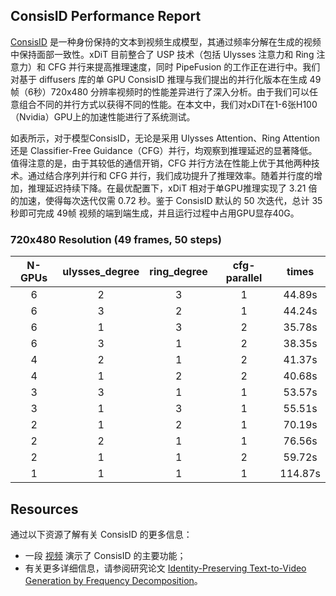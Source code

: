 ## ConsisID Performance Report

[ConsisID](https://github.com/PKU-YuanGroup/ConsisID) 是一种身份保持的文本到视频生成模型，其通过频率分解在生成的视频中保持面部一致性。xDiT 目前整合了 USP 技术（包括 Ulysses 注意力和 Ring 注意力）和 CFG 并行来提高推理速度，同时 PipeFusion 的工作正在进行中。我们对基于 diffusers 库的单 GPU ConsisID 推理与我们提出的并行化版本在生成 49帧（6秒）720x480 分辨率视频时的性能差异进行了深入分析。由于我们可以任意组合不同的并行方式以获得不同的性能。在本文中，我们对xDiT在1-6张H100（Nvidia）GPU上的加速性能进行了系统测试。

如表所示，对于模型ConsisID，无论是采用 Ulysses Attention、Ring Attention 还是 Classifier-Free Guidance（CFG）并行，均观察到推理延迟的显著降低。值得注意的是，由于其较低的通信开销，CFG 并行方法在性能上优于其他两种技术。通过结合序列并行和 CFG 并行，我们成功提升了推理效率。随着并行度的增加，推理延迟持续下降。在最优配置下，xDiT 相对于单GPU推理实现了 3.21 倍的加速，使得每次迭代仅需 0.72 秒。鉴于 ConsisID 默认的 50 次迭代，总计 35 秒即可完成 49帧 视频的端到端生成，并且运行过程中占用GPU显存40G。

### 720x480 Resolution (49 frames, 50 steps)


| N-GPUs | ulysses_degree | ring_degree | cfg-parallel |   times   |
|:------:|:--------------:|:-----------:|:------------:|:---------:|
|   6    |       2        |      3      |      1       |   44.89s  |
|   6    |       3        |      2      |      1       |   44.24s  |
|   6    |       1        |      3      |      2       |   35.78s  |
|   6    |       3        |      1      |      2       |   38.35s  |
|   4    |       2        |      1      |      2       |   41.37s  |
|   4    |       1        |      2      |      2       |   40.68s  |
|   3    |       3        |      1      |      1       |   53.57s  |
|   3    |       1        |      3      |      1       |   55.51s  |
|   2    |       1        |      2      |      1       |   70.19s  |
|   2    |       2        |      1      |      1       |   76.56s  |
|   2    |       1        |      1      |      2       |   59.72s  |
|   1    |       1        |      1      |      1       |  114.87s  |


## Resources

通过以下资源了解有关 ConsisID 的更多信息：

- 一段 [视频](https://www.youtube.com/watch?v=PhlgC-bI5SQ) 演示了 ConsisID 的主要功能；
- 有关更多详细信息，请参阅研究论文 [Identity-Preserving Text-to-Video Generation by Frequency Decomposition](https://hf.co/papers/2411.17440)。
